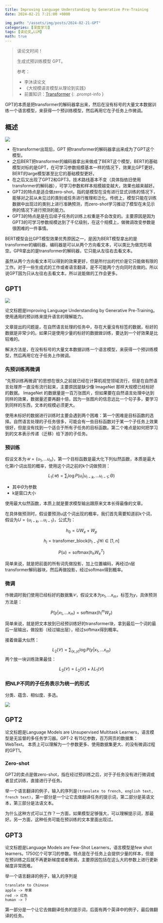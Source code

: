 ```yaml
---
title: Improving Language Understanding by Generative Pre-Training
date: 2024-02-21 7:21:00 +0800

img_path: "/assets/img/posts/2024-02-21-GPT"
categories: [深度学习]
tags: [读论文,LLM]
math: true
---
```


> 读论文时间！
>
> 生成式预训练模型 GPT。
>
> 参考：
>
> - 李沐读论文
> - 《大规模语言模型从理论到实践》
> - 前置知识：[Transformer](https://qmmms.github.io/posts/Attention-Is-All-You-Need/)
{: .prompt-info }

GPT的本质是把transformer的解码器拿出来，然后在没有标号的大量文本数据训练一个语言模型，来获得一个预训练模型，然后再用它在子任务上作微调。

## 概述

![](his.png)

- 在transformer出现后，GPT 把transformer的解码器拿出来成为了GPT这个模型。
- 之后BERT把transformer的编码器拿出来做成了BERT这个模型，BERT的基础模型对标的是GPT，在可学习参数规模基本一样的情况下，效果比GPT更好。BERT的large模型甚至比它的基础模型更好。
- 在之后又出现了GPT2和GPT3，技术路线基本不变（具体指依旧使用transformer的解码器），可学习参数和样本规模越变越大，效果也越来越好。
- GPT2的特点是适合做zero-shot，指的是模型在没有进行显式训练的情况下，能够对之前从未见过的类别或任务进行推理和泛化。传统上，模型只能在训练数据中出现过的类别上进行准确预测，而zero-shot学习推动了模型在未见示例的情况下进行预测的能力。
- GPT3的特点是是在后续子任务的训练上权重是不会改变的。主要原因是因为GPT3的可学习参数规模达到了千亿级别，在这个规模上，做微调改变参数是很困难的一件事情。

BERT模型会比GPT模型效果优秀原因之一，是因为BERT模型拿出的是transformer的编码器，编码器是可以从两个方向看文本，可以类比为做完形填空。GPR拿出的是transformer的解码器，它只能从左往右去看文本。

虽然从两个方向看文本可以得到的效果更好，但是所付出的代价是它只能做有限的工作。对于一些生成式的工作或者语言翻译，是不可能两个方向同时去做的。所以说GPT因为只从左往右去看文本，所以说能做的工作会更多。

## GPT1

![](t715.png)

论文标题是Improving Language Understanding by Generative Pre-Training。使用通用的预训练来提升语言的理解能力。

文章提出的问题是，在自然语言处理的任务中，存在大量没有标签的数据，标好的数据是非常少的。如果只是使用少量的标好的数据做训练，要达到一个好效果是比较难的。

解决方法是，在没有标号的大量文本数据训练一个语言模型，来获得一个预训练模型，然后再用它在子任务上作微调。

### 先预训练再微调

“先预训练再微调”的思想在很久之前就已经在计算机视觉领域流行，但是在自然语言处理界一直没有流行起来，主要原因是缺少像 ImageNet 那样大规模已经标好的数据。 ImageNet 的数据量是一百万张图片，但如果要在自然语言处理中达到同样的效果，数据量还要再翻十倍，因为一张图片的信息远比一个句子多，要学习到同样的东西，文本的规模必须更大。

使用未标好的数据进行训练时主要会遇到两个困难：第一个困难是目标函数的选择。自然语言处理的子任务很多，可能会有一些目标函数对于某一个子任务上效果很好，但是没有找到一个适合于所有子任务的目标函数。第二个难点是如何把学习到的文本表示传递（迁移）给下游的子任务。

### 预训练

假设文本为$\mathcal{U}=\{u_1, ... u_n\}$，第一个目标函数是最大化下列似然函数，本质是最大化第i个词出现的概率，使用这个词之前的k个词做预测：

$$
L_1(\mathcal{U})=\sum_i \log P(u_i|u_{i-k},...u_{i-1};\Theta)
$$

- 其中$\Theta$为参数
- k是窗口大小

使用最大似然函数，本质上就是要求模型输出跟原来文本长得最像的文章。

在具体做预测时，假设要预测u这个词出现的概率，我们首先需要知道前k个词，假设为$U=\{u_{i-k},...u_{i-1}\}$，公式为：

$$
h_0=UW_e+W_p
$$

$$
h_l=\text{transfomer_block}(h_{l-1}) \forall i \in [1,n]
$$

$$
P(u)=\text{softmax}(h_nW_e^T)
$$

简单来说，就是把前面的所有词先做投影，加上位置编码，再经过n层transformer解码器块，然后再做投影，经过softmax得到概率。

### 微调

作微调时我们使用已经标好的数据集$\mathcal{C}$，假设文本为$x_1,...x_m$，标签为$y$，具体预测方法是：

$$
P(y|x_1,...x_m)=\text{softmax}(h_l^mW_y)
$$

简单来说，就是把文本放到已经预训练好的transformer块，拿到最后一个词的最后一层输出，做投影（经过输出层），经过softmax得到概率。

接着做最大似然：

$$
L_2(\mathcal{C})=\sum_{(x,y)} \log P(y|x_1,...x_m)
$$
两个放一块训练效果最佳：

$$
L_3(\mathcal{C})=L_2(\mathcal{C})+\lambda L_1(\mathcal{C})
$$

### 把NLP不同的子任务表示为统一的形式

分类、蕴含、相似度、多选。

![](task.png)

## GPT2

论文标题是Language Models are Unsupervised Multitask Learners，语言模型是无监督的多任务学习器。GPT-2 有15亿参数，百万网页的数据集：WebText。 本质上可以理解为一个参数更多、使用数据集更大、的没有微调过程的GPT1。

### Zero-shot

GPT2的卖点是做zero-shot，指在经过预训练之后，对于子任务没有进行微调或者显式训练，直接进行子任务。

举一个语言翻译的例子，输入的序列是`(translate to french, english text, french text)`，第一部分是一个让它去做翻译任务的提示词，第二部分是英语文本，第三部分是法语文本。

为什么这种方式可以工作？一方面，如果模型足够强大，可以理解提示词，那最好。另一方面，这种任务可能在预训练的文本里面出现过。

## GPT3

论文标题是Language Models are Few-Shot Learners，语言模型是few shot learners。1750亿个可学习的参数。特点是在子任务上会提供少量的样本，但是在预训练之后就不再更新梯度或者微调，主要原因包括在这么大的参数上进行更新梯度非常困难。

举一个语言翻译的例子，输入的序列是

```
translate to Chinese
apple -> 苹果
red -> 红色
human -> ?
```

第一部分是一个让它去做翻译任务的提示词，后面有两个英译中的例子，最后做翻译的任务。